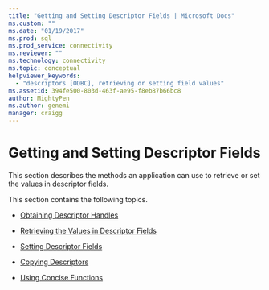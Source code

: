 ```yaml
---
title: "Getting and Setting Descriptor Fields | Microsoft Docs"
ms.custom: ""
ms.date: "01/19/2017"
ms.prod: sql
ms.prod_service: connectivity
ms.reviewer: ""
ms.technology: connectivity
ms.topic: conceptual
helpviewer_keywords: 
  - "descriptors [ODBC], retrieving or setting field values"
ms.assetid: 394fe500-803d-463f-ae95-f8eb87b66bc8
author: MightyPen
ms.author: genemi
manager: craigg
---
```

# Getting and Setting Descriptor Fields
This section describes the methods an application can use to retrieve or set the values in descriptor fields.  
  
 This section contains the following topics.  
  
-   [Obtaining Descriptor Handles](../../../odbc/reference/develop-app/obtaining-descriptor-handles.md)  
  
-   [Retrieving the Values in Descriptor Fields](../../../odbc/reference/develop-app/retrieving-the-values-in-descriptor-fields.md)  
  
-   [Setting Descriptor Fields](../../../odbc/reference/develop-app/setting-descriptor-fields.md)  
  
-   [Copying Descriptors](../../../odbc/reference/develop-app/copying-descriptors.md)  
  
-   [Using Concise Functions](../../../odbc/reference/develop-app/using-concise-functions.md)
